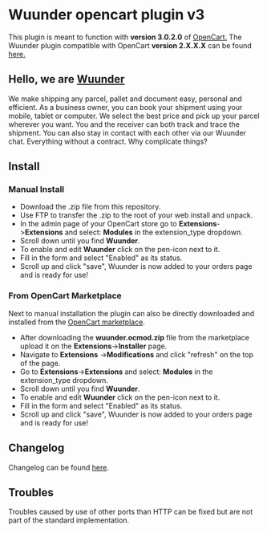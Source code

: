 # Wuunder opencart plugin v3

This plugin is meant to function with __version 3.0.2.0__ of [OpenCart.](https://www.opencart.com/index.php?route=common/home)
The Wuunder plugin compatible with OpenCart __version 2.X.X.X__ can be found [here.](https://github.com/kabisa/wuunder-webshopplugin-opencart)

## Hello, we are [Wuunder](https://wearewuunder.com/) ##
We make shipping any parcel, pallet and document easy, personal and efficient. As a business owner, you can book your shipment using your mobile, tablet or computer. We select the best price and pick up your parcel wherever you want. You and the receiver can both track and trace the shipment. You can also stay in contact with each other via our Wuunder chat. Everything without a contract. Why complicate things?

## Install ##
### Manual Install ###
* Download the .zip file from this repository.
* Use FTP to transfer the .zip to the root of your web install and unpack.
* In the admin page of your OpenCart store go to __Extensions__->__Extensions__ and select: __Modules__ in the extension_type dropdown.
* Scroll down until you find __Wuunder__.
* To enable and edit __Wuunder__ click on the pen-icon next to it.
* Fill in the form and select "Enabled" as its status.
* Scroll up and click "save", Wuunder is now added to your orders page and is ready for use!

### From OpenCart Marketplace ###
Next to manual installation the plugin can also be directly downloaded and installed from the [OpenCart marketplace](https://www.opencart.com/index.php?route=marketplace/extension/info&extension_id=33508&filter_search=wuunder).
* After downloading the __wuunder.ocmod.zip__ file from the marketplace upload it on the __Extensions__->__Installer__ page.
* Navigate to __Extensions__ ->__Modifications__ and click "refresh" on the top of the page.
* Go to __Extensions__->__Extensions__ and select: __Modules__ in the extension_type dropdown.
* Scroll down until you find __Wuunder__.
* To enable and edit __Wuunder__ click on the pen-icon next to it.
* Fill in the form and select "Enabled" as its status.
* Scroll up and click "save", Wuunder is now added to your orders page and is ready for use!

## Changelog ##
Changelog can be found [here](https://github.com/kabisa/wuunder-webshopplugin-opencart-v3/blob/master/CHANGELOG.md).


## Troubles ##
Troubles caused by use of other ports than HTTP can be fixed but are not part of the standard implementation.
